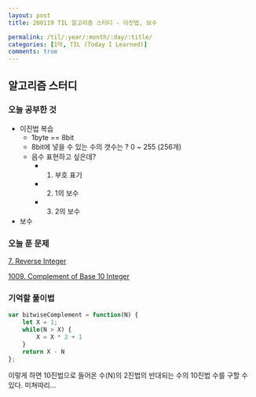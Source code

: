 ```yaml
---
layout: post
title: 200119 TIL 알고리즘 스터디 - 이진법, 보수

permalink: /til/:year/:month/:day/:title/
categories: [1막, TIL (Today I Learned)]
comments: true
---
```


## 알고리즘 스터디

### 오늘 공부한 것
- 이진법 복습
  - 1byte == 8bit 
  - 8bit에 넣을 수 있는 수의 갯수는 ? 0 ~ 255 (256개)
  - 음수 표현하고 싶은데? 
    - 1. 부호 표기 
    - 2. 1의 보수
    - 3. 2의 보수
- 보수 

### 오늘 푼 문제
  
[7. Reverse Integer](https://leetcode.com/problems/reverse-integer/)  

[1009. Complement of Base 10 Integer](https://leetcode.com/problems/complement-of-base-10-integer/)

### 기억할 풀이법  

```js
var bitwiseComplement = function(N) {
    let X = 1;
    while(N > X) {
        X = X * 2 + 1
    }
    return X - N
};
```

이렇게 하면 10진법으로 들어온 수(N)의 2진법의 반대되는 수의 10진법 수를 구할 수 있다.
미쳐따리... 
